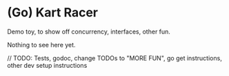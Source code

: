 # (Go) Kart Racer

Demo toy, to show off concurrency, interfaces, other fun.

Nothing to see here yet.

// TODO: Tests, godoc, change TODOs to "MORE FUN", go get instructions, other dev setup instructions
